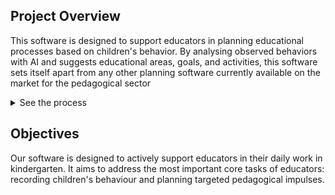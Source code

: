 ## Project Overview
This software is designed to support educators in planning educational 
processes based on children's behavior. By analysing observed behaviors with AI 
and suggests educational areas, goals, and activities, this software sets itself 
apart from any other planning software currently available on the market for 
the pedagogical sector

<details>
    <summary>See the process </summary>
  
 ![plantUML diagram of AiKita process](./Process_uml.png)
    
</details>

## Objectives

Our software is designed to actively support educators in their daily work in kindergarten. 
It aims to address the most important core tasks of educators: recording children's behaviour 
and planning targeted pedagogical impulses. 
